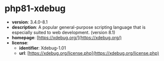 # php81-xdebug

- **version**: 3.4.0-8.1
- **description**: A popular general-purpose scripting language that is especially suited to web development. (version 8.1)
- **homepage**: [https://xdebug.org/](https://xdebug.org/)
- **license**:
  - **identifier**: Xdebug-1.01
  - **url**: [https://xdebug.org/license.php](https://xdebug.org/license.php)

